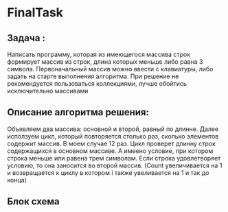 # FinalTask
## Задача :
Написать программу, которая из имеющегося массива строк формирует массив из строк, длина которых меньше либо равна 3 символа. Первоначальный массив можно ввести с клавиатуры, либо задать на старте выполнения алгоритма. При решение не рекомендуется пользоваться коллекциями, лучше обойтись исключительно массивами
## Описание алгоритма решения:
Объявляем два массива: основной и второй, равный по длинне. 
Далее исползуем цикл, который повторяется столько раз, сколько элементов содержит массив. В моем случае 12 раз. 
Цикл проверет длинну строк содержащихся в основном массиве. А имеено условие, при котором строка меньше или равена трем символам. Если строка удовлетворяет условию, то она заносится во второй массив. (Count увеличивается на 1 и возвращается к циклу в котором i также увеливается на 1 и так до конца)
## Блок схема